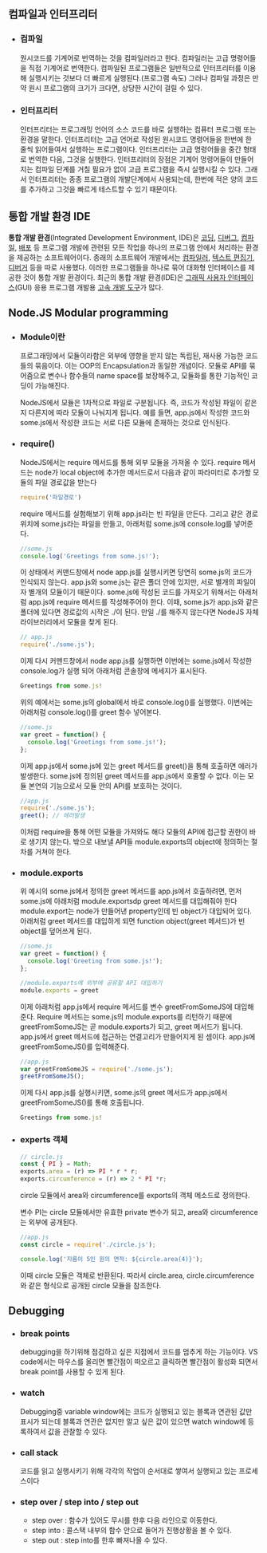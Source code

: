 ## 컴파일과 인터프리터

- ### 컴파일

  원시코드를 기계어로 번역하는 것을 컴파일러라고 한다. 컴파일러는 고급 명령어들을 직접 기계어로 번역한다. 컴파일된 프로그램들은 일반적으로 인터프리터를 이용해 실행시키는 것보다 더 빠르게 실행된다.(프로그램 속도) 그러나 컴파일 과정은 만약 원시 프로그램의 크기가 크다면, 상당한 시간이 걸릴 수 있다.

- ### 인터프리터

  인터프리터는 프로그래밍 언어의 소스 코드를 바로 실행하는 컴퓨터 프로그램 또는 환경을 말한다. 인터프리터는 고급 언어로 작성된 원시코드 명령어들을 한번에 한 줄씩 읽어들여서 실행하는 프로그램이다. 인터프리터는 고급 명령어들을 중간 형태로 번역한 다음, 그것을 실행한다. 인터프리터의 장점은 기계어 멍령어들이 만들어지는 컴파일 단계를 거칠 필요가 없이 고급 프로그램을 즉시 실행시킬 수 있다. 그래서 인터프리터는 종종 프로그램의 개발단계에서 사용되는데, 한번에 적은 양의 코드를 추가하고 그것을 빠르게 테스트할 수 있기 때문이다.

  

## 통합 개발 환경 IDE

**통합 개발 환경**(Integrated Development Environment, IDE)은 [코딩](https://ko.wikipedia.org/wiki/%EC%BD%94%EB%94%A9), [디버그](https://ko.wikipedia.org/wiki/%EB%94%94%EB%B2%84%EA%B7%B8), [컴파일](https://ko.wikipedia.org/wiki/%EC%BB%B4%ED%8C%8C%EC%9D%BC), [배포](https://ko.wikipedia.org/wiki/%EC%86%8C%ED%94%84%ED%8A%B8%EC%9B%A8%EC%96%B4_%EB%B0%B0%ED%8F%AC) 등 프로그램 개발에 관련된 모든 작업을 하나의 프로그램 안에서 처리하는 환경을 제공하는 소프트웨어이다. 종래의 소프트웨어 개발에서는 [컴파일러](https://ko.wikipedia.org/wiki/%EC%BB%B4%ED%8C%8C%EC%9D%BC%EB%9F%AC), [텍스트 편집기](https://ko.wikipedia.org/wiki/%ED%85%8D%EC%8A%A4%ED%8A%B8_%ED%8E%B8%EC%A7%91%EA%B8%B0), [디버거](https://ko.wikipedia.org/wiki/%EB%94%94%EB%B2%84%EA%B1%B0) 등을 따로 사용했다. 이러한 프로그램들을 하나로 묶어 대화형 인터페이스를 제공한 것이 통합 개발 환경이다. 최근의 통합 개발 환경(IDE)은 [그래픽 사용자 인터페이스](https://ko.wikipedia.org/wiki/%EA%B7%B8%EB%9E%98%ED%94%BD_%EC%82%AC%EC%9A%A9%EC%9E%90_%EC%9D%B8%ED%84%B0%ED%8E%98%EC%9D%B4%EC%8A%A4)(GUI) 응용 프로그램 개발용 [고속 개발 도구](https://ko.wikipedia.org/wiki/%EA%B3%A0%EC%86%8D_%EA%B0%9C%EB%B0%9C_%EB%8F%84%EA%B5%AC)가 많다.



 ## Node.JS Modular programming

- ### Module이란

  프로그래밍에서 모듈이라함은 외부에 영향을 받지 않는 독립된, 재사용 가능한 코드들의 묶음이다. 이는 OOP의 Encapsulation과 동일한 개념이다. 모듈로 API를 묶어줌으로 변수나 함수들의 name space를 보장해주고, 모듈화를 통한 기능적인 코딩이 가능해진다.

  NodeJS에서 모듈은 1차적으로 파일로 구분됩니다. 즉, 코드가 작성된 파일이 같은지 다른지에 따라 모듈이 나눠지게 됩니다. 예를 들면, app.js에서 작성한 코드와 some.js에서 작성한 코드는 서로 다른 모듈에 존재하는 것으로 인식된다.

  

- ### require()

  NodeJS에서는 require 메서드를 통해 외부 모듈을 가져올 수 있다. require 메서드는 node가 local object에 추가한 메서드로서 다음과 같이 파라미터로 추가할 모듈의 파일 경로값을 받는다

  ~~~javascript
  require('파일경로')
  ~~~

  require 메서드를 실험해보기 위해 app.js라는 빈 파일을 만든다. 그리고 같은 경로 위치에 some.js라는 파일을 만들고, 아래처럼 some.js에 console.log를 넣어준다.

  ~~~javascript
  //some.js
  console.log('Greetings from some.js!');
  ~~~

  이 상태에서 커맨드창에서 node app.js를 실행시키면 당연히 some.js의 코드가 인식되지 않는다. app.js와 some.js는 같은 폴더 안에 있지만, 서로 별개의 파일이자 별개의 모듈이기 때문이다. some.js에 작성된 코드를 가져오기 위해서는 아래처럼 app.js에 require 메서드를 작성해주어야 한다. 이때, some.js가 app.js와 같은 폴더에 있다면 경로값의 시작은 ./이 된다. 만일 ./를 해주지 않는다면 NodeJS 자체 라이브러리에서 모듈을 찾게 된다.

  ~~~javascript
  // app.js
  require('./some.js');
  ~~~

  이제 다시 커맨드창에서 node app.js를 실행하면 이번에는 some.js에서 작성한 console.log가 실행 되어 아래처럼 콘솔창에 메세지가 표시된다.

  ~~~javascript
  Greetings from some.js!
  ~~~

  위의 예에서는 some.js의 global에서 바로 console.log()를 실행했다. 이번에는 아래처럼 console.log()를 greet 함수 넣어본다.

  ~~~javascript
  //some.js
  var greet = function() {
    console.log('Greetings from some.js!');
  };
  ~~~

  이제 app.js에서 some.js에 있는 greet 메서드를 greet()을 통해 호출하면 에러가 발생한다. some.js에 정의된 greet 메서드를 app.js에서 호줄할 수 없다. 이는 모듈 본연의 기능으로서 모듈 안의 API를 보호하는 것이다.

  ~~~javascript
  //app.js
  require('./some.js');
  greet(); // 에러발생
  ~~~

  이처럼 require을 통해 어떤 모듈을 가져와도 해다 모듈의 API에 접근할 권한이 바로 생기지 않는다. 밖으로 내보낼 API들 module.exports의 object에 정의하는 절차를 거쳐야 한다.

  

- ### module.exports

  위 예시의 some.js에서 정의한 greet 메서드를 app.js에서 호출하려면, 먼저 some.js에 아래처럼 module.exportsdp greet 메서드를 대입해줘야 한다 module.export는 node가 만들어낸 property인데 빈 object가 대입되어 있다. 아래처럼 greet 메서드를 대입하게 되면 function object(greet 메서드)가 빈 object를 덮어쓰게 된다.

  ~~~javascript
  //some.js
  var greet = function() {
    console.log('Greeting from some.js!');
  };
  
  //module.exports에 외부에 공유할 API 대입하기
  module.exports = greet
  ~~~

  이제 아래처럼 app.js에서 require 메서드를 변수 greetFromSomeJS에 대입해준다. Require 메서드는 some.js의 module.exports를 리턴하기 때문에 greetFromSomeJS는 곧 module.exports가 되고, greet 메서드가 됩니다. app.js에서 greet 메서드에 접근하는 연결고리가 만들어지게 된 셈이다. app.js에 greetFromSomeJS()를 입력해준다.

  ~~~javascript
  //app.js
  var greetFromSomeJS = require('./some.js');
  greetFromSomeJS();
  ~~~

  이제 다시 app.js를 실행시키면, some.js의 greet 메서드가 app.js에서 greetFromSomeJS()를 통해 호출됩니다.

  ~~~javascript
  Greetings from some.js!
  ~~~



- ### experts 객체

  ~~~javascript
  // circle.js
  const { PI } = Math;
  exports.area = (r) => PI * r * r;
  exports.circumference = (r) => 2 * PI *r;
  ~~~

  circle 모듈에서 area와 circumference를 exports의 객체 메소드로 정의한다.

  변수 PI는 circle 모듈에서만 유효한 private 변수가 되고, area와 circumference는 외부에 공개된다.

  ~~~javascript
  //app.js
  const circle = require('./circle.js');
  
  console.log('지름이 5인 원의 면적: ${circle.area(4)}');
  ~~~

  이때 circle 모듈은 객체로 반환된다. 따라서 circle.area, circle.circumference와 같은 형식으로 공개된 circle 모듈을 참조한다.

  

## Debugging

- ### break points

  debugging을 하기위해 점검하고 싶은 지점에서 코드를 멈추게 하는 기능이다. VS code에서는 마우스를 올리면 빨간점이 떠오르고 클릭하면 빨간점이 활성화 되면서 break point를 사용할 수 있게 된다.

- ### watch

  Debugging중 variable window에는 코드가 실행되고 있는 블록과 연관된 값만 표시가 되는데 블록과 연관은 없지만 알고 싶은 값이 있으면 watch window에 등록하여서 값을 관찰할 수 있다.

- ### call stack

  코드를 읽고 실행시키기 위해 각각의 작업이 순서대로 쌓여서 실행되고 있는 프로세스이다 

- ### step over / step into / step out

  - step over : 함수가 있어도 무시를 한후 다음 라인으로 이동한다.
  - step into : 콜스택 내부의 함수 안으로 들어가 진행상황을 볼 수 있다.
  - step out : step into를 한후 빠져나올 수 있다.

  

  